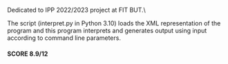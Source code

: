 Dedicated to IPP 2022/2023 project at FIT BUT.\

The script (interpret.py in Python 3.10) loads the XML representation of the program and this program interprets and generates output using input according to command line parameters.

#### SCORE 8.9/12
